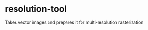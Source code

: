 resolution-tool
===============

Takes vector images and prepares it for multi-resolution rasterization
